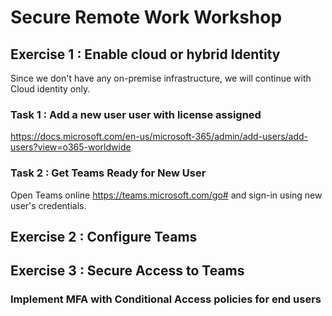 
# Secure Remote Work Workshop
## Exercise 1 : Enable cloud or hybrid Identity 
Since we don't have any on-premise infrastructure, we will continue with Cloud identity only.
  
### Task 1 : Add a new user user with license assigned
https://docs.microsoft.com/en-us/microsoft-365/admin/add-users/add-users?view=o365-worldwide

### Task 2 : Get Teams Ready for New User
Open Teams online https://teams.microsoft.com/go# and sign-in using new user's credentials.

## Exercise 2 : Configure Teams

## Exercise 3 : Secure Access to Teams

### Implement MFA with Conditional Access policies for end users
